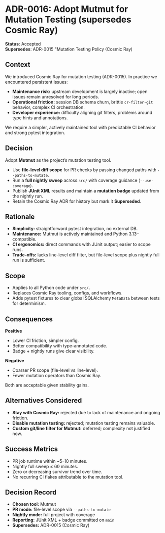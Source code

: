 # ADR-0016: Adopt Mutmut for Mutation Testing (supersedes Cosmic Ray)

**Status**: Accepted <br>
**Supersedes**: ADR-0015 "Mutation Testing Policy (Cosmic Ray)

## Context

We introduced Cosmic Ray for mutation testing (ADR-0015). In practice we encountered persistent issues:

- **Maintenance risk:** upstream development is largely inactive; open issues remain unresolved for long periods.
- **Operational friction:** session DB schema churn, brittle `cr-filter-git` behavior, complex CI orchestration.
- **Developer experience:** difficulty aligning git filters, problems around type hints and annotations.

We require a simpler, actively maintained tool with predictable CI behavior and strong pytest integration.

## Decision

Adopt **Mutmut** as the project’s mutation testing tool.

- Use **file-level diff scope** for PR checks by passing changed paths with `--paths-to-mutate`.
- Run a **full nightly sweep** across `src/` with coverage guidance (`--use-coverage`).
- Publish **JUnit XML** results and maintain a **mutation badge** updated from the nightly run.
- Retain the Cosmic Ray ADR for history but mark it **Superseded**.

## Rationale

- **Simplicity:** straightforward pytest integration, no external DB.
- **Maintenance:** Mutmut is actively maintained and Python 3.13–compatible.
- **CI ergonomics:** direct commands with JUnit output; easier to scope runs.
- **Trade-offs:** lacks line-level diff filter, but file-level scope plus nightly full run is sufficient.

## Scope

- Applies to all Python code under `src/`.
- Replaces Cosmic Ray tooling, configs, and workflows.
- Adds pytest fixtures to clear global SQLAlchemy `MetaData` between tests for determinism.

## Consequences

**Positive**

- Lower CI friction, simpler config.
- Better compatibility with type-annotated code.
- Badge + nightly runs give clear visibility.

**Negative**

- Coarser PR scope (file-level vs line-level).
- Fewer mutation operators than Cosmic Ray.

Both are acceptable given stability gains.

## Alternatives Considered

- **Stay with Cosmic Ray:** rejected due to lack of maintenance and ongoing friction.
- **Disable mutation testing:** rejected; mutation testing remains valuable.
- **Custom git/line filter for Mutmut:** deferred; complexity not justified now.

## Success Metrics

- PR job runtime within ~5–10 minutes.
- Nightly full sweep ≤ 60 minutes.
- Zero or decreasing survivor trend over time.
- No recurring CI flakes attributable to the mutation tool.

## Decision Record

- **Chosen tool:** Mutmut
- **PR mode:** file-level scope via `--paths-to-mutate`
- **Nightly mode:** full project with coverage
- **Reporting:** JUnit XML + badge committed on `main`
- **Supersedes:** ADR-0015 (Cosmic Ray)
